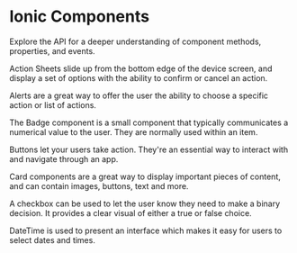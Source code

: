 # Ionic Components

<docs-cards>
  <docs-card header="API Reference" href="/docs/api">
    <p>Explore the API for a deeper understanding of component methods, properties, and events.</p>
  </docs-card>

  <docs-card header="Action Sheet" href="/docs/components/action-sheet">
    <p>Action Sheets slide up from the bottom edge of the device screen, and display a set of options with the ability to confirm or cancel an action.</p>
  </docs-card>

  <docs-card header="Alert" href="/docs/components/alert">
    <p>Alerts are a great way to offer the user the ability to choose a specific action or list of actions.</p>
  </docs-card>
  
  <docs-card header="Badge" href="/docs/components/badge">
    <p>The Badge component is a small component that typically communicates a numerical value to the user. They are normally used within an item.</p>
  </docs-card>

  <docs-card header="Button" href="/docs/components/button">
    <p>Buttons let your users take action. They're an essential way to interact with and navigate through an app.</p>
  </docs-card>

  <docs-card header="Card" href="/docs/components/card">
    <p>Card components are a great way to display important pieces of content, and can contain images, buttons, text and more.</p>
  </docs-card>

  <docs-card header="Checkbox" href="/docs/components/checkbox">
    <p>A checkbox can be used to let the user know they need to make a binary decision. It provides a clear visual of either a true or false choice.</p>
  </docs-card>

  <docs-card header="DateTime" href="/docs/components/date-time">
    <p>DateTime is used to present an interface which makes it easy for users to select dates and times.</p>
  </docs-card>
</docs-cards>